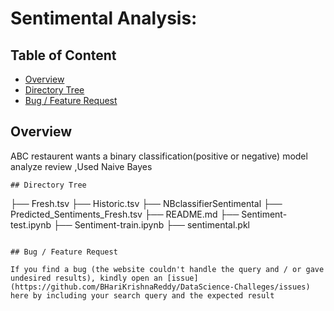 # Sentimental Analysis: 

## Table of Content

  * [Overview](#overview)
  * [Directory Tree](#directory-tree)
  * [Bug / Feature Request](#bug---feature-request)



## Overview

ABC restaurent wants a binary classification(positive or negative) model analyze review ,Used Naive Bayes

```
## Directory Tree 
```
├── Fresh.tsv
├── Historic.tsv
├── NBclassifierSentimental
├── Predicted_Sentiments_Fresh.tsv
├── README.md
├── Sentiment-test.ipynb
├── Sentiment-train.ipynb
├── sentimental.pkl
```

## Bug / Feature Request

If you find a bug (the website couldn't handle the query and / or gave undesired results), kindly open an [issue](https://github.com/BHariKrishnaReddy/DataScience-Challeges/issues) here by including your search query and the expected result
